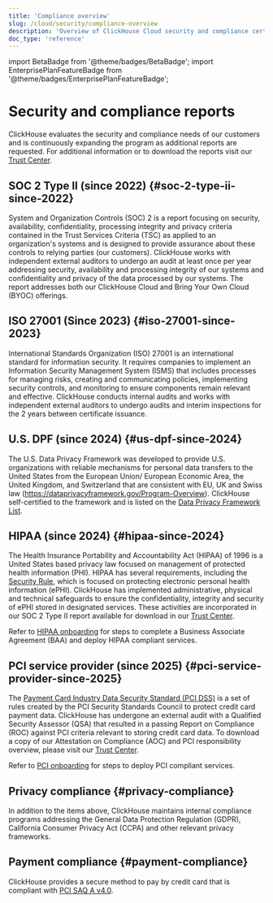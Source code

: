 ```yaml
---
title: 'Compliance overview'
slug: /cloud/security/compliance-overview
description: 'Overview of ClickHouse Cloud security and compliance certifications including SOC 2, ISO 27001, U.S. DPF, and HIPAA'
doc_type: 'reference'
---
```


import BetaBadge from '@theme/badges/BetaBadge';
import EnterprisePlanFeatureBadge from '@theme/badges/EnterprisePlanFeatureBadge';

# Security and compliance reports
ClickHouse evaluates the security and compliance needs of our customers and is continuously expanding the program as additional reports are requested. For additional information or to download the reports visit our [Trust Center](https://trust.clickhouse.com).

## SOC 2 Type II (since 2022) {#soc-2-type-ii-since-2022}

System and Organization Controls (SOC) 2 is a report focusing on security, availability, confidentiality, processing integrity and privacy criteria contained in the Trust Services Criteria (TSC) as applied to an organization's systems and is designed to provide assurance about these controls to relying parties (our customers). ClickHouse works with independent external auditors to undergo an audit at least once per year addressing security, availability and processing integrity of our systems and confidentiality and privacy of the data processed by our systems. The report addresses both our ClickHouse Cloud and Bring Your Own Cloud (BYOC) offerings. 

## ISO 27001 (Since 2023) {#iso-27001-since-2023}

International Standards Organization (ISO) 27001 is an international standard for information security. It requires companies to implement an Information Security Management System (ISMS) that includes processes for managing risks, creating and communicating policies, implementing security controls, and monitoring to ensure components remain relevant and effective. ClickHouse conducts internal audits and works with independent external auditors to undergo audits and interim inspections for the 2 years between certificate issuance. 

## U.S. DPF (since 2024) {#us-dpf-since-2024}

The U.S. Data Privacy Framework was developed to provide U.S. organizations with reliable mechanisms for personal data transfers to the United States from the European Union/ European Economic Area, the United Kingdom, and Switzerland that are consistent with EU, UK and Swiss law (https://dataprivacyframework.gov/Program-Overview). ClickHouse self-certified to the framework and is listed on the [Data Privacy Framework List](https://dataprivacyframework.gov/list).

## HIPAA (since 2024) {#hipaa-since-2024}

<EnterprisePlanFeatureBadge feature="HIPAA"/>

The Health Insurance Portability and Accountability Act (HIPAA) of 1996 is a United States based privacy law focused on management of protected health information (PHI). HIPAA has several requirements, including the [Security Rule](https://www.hhs.gov/hipaa/for-professionals/security/index.html), which is focused on protecting electronic personal health information (ePHI). ClickHouse has implemented administrative, physical and technical safeguards to ensure the confidentiality, integrity and security of ePHI stored in designated services. These activities are incorporated in our SOC 2 Type II report available for download in our [Trust Center](https://trust.clickhouse.com).

Refer to [HIPAA onboarding](//cloud/security/compliance/hipaa-onboarding) for steps to complete a Business Associate Agreement (BAA) and deploy HIPAA compliant services.

## PCI service provider (since 2025) {#pci-service-provider-since-2025}

<EnterprisePlanFeatureBadge feature="PCI compliance"/>

The [Payment Card Industry Data Security Standard (PCI DSS)](https://www.pcisecuritystandards.org/standards/pci-dss/) is a set of rules created by the PCI Security Standards Council to protect credit card payment data. ClickHouse has undergone an external audit with a Qualified Security Assessor (QSA) that resulted in a passing Report on Compliance (ROC) against PCI criteria relevant to storing credit card data. To download a copy of our Attestation on Compliance (AOC) and PCI responsibility overview, please visit our [Trust Center](https://trust.clickhouse.com).

Refer to [PCI onboarding](//cloud/security/compliance/pci-onboarding) for steps to deploy PCI compliant services.

## Privacy compliance {#privacy-compliance}

In addition to the items above, ClickHouse maintains internal compliance programs addressing the General Data Protection Regulation (GDPR), California Consumer Privacy Act (CCPA) and other relevant privacy frameworks. 

## Payment compliance {#payment-compliance}

ClickHouse provides a secure method to pay by credit card that is compliant with [PCI SAQ A v4.0](https://www.pcisecuritystandards.org/document_library/). 
